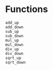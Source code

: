 # Functions 

```@docs
add_up
add_down
sub_up
sub_down
mul_up
mul_down
div_up
div_down
sqrt_up
sqrt_down
```
